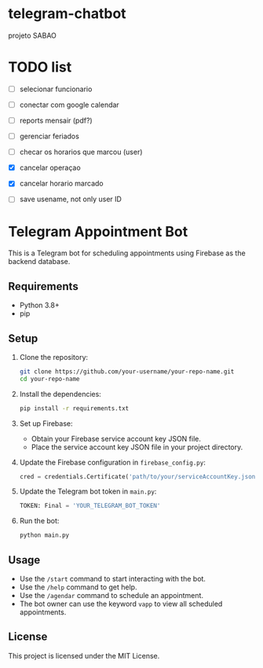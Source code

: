 # telegram-chatbot
projeto SABAO

# TODO list

- [ ] selecionar funcionario

- [ ] conectar com google calendar

- [ ] reports mensair (pdf?)

- [ ] gerenciar feriados

- [ ] checar os horarios que marcou (user)

- [x] cancelar operaçao

- [x] cancelar horario marcado

- [ ] save usename, not only user ID

# Telegram Appointment Bot

This is a Telegram bot for scheduling appointments using Firebase as the backend database.

## Requirements

- Python 3.8+
- pip

## Setup

1. Clone the repository:
    ```bash
    git clone https://github.com/your-username/your-repo-name.git
    cd your-repo-name
    ```

2. Install the dependencies:
    ```bash
    pip install -r requirements.txt
    ```

3. Set up Firebase:
    - Obtain your Firebase service account key JSON file.
    - Place the service account key JSON file in your project directory.

4. Update the Firebase configuration in `firebase_config.py`:
    ```python
    cred = credentials.Certificate('path/to/your/serviceAccountKey.json')
    ```

5. Update the Telegram bot token in `main.py`:
    ```python
    TOKEN: Final = 'YOUR_TELEGRAM_BOT_TOKEN'
    ```

6. Run the bot:
    ```bash
    python main.py
    ```

## Usage

- Use the `/start` command to start interacting with the bot.
- Use the `/help` command to get help.
- Use the `/agendar` command to schedule an appointment.
- The bot owner can use the keyword `vapp` to view all scheduled appointments.

## License

This project is licensed under the MIT License.
